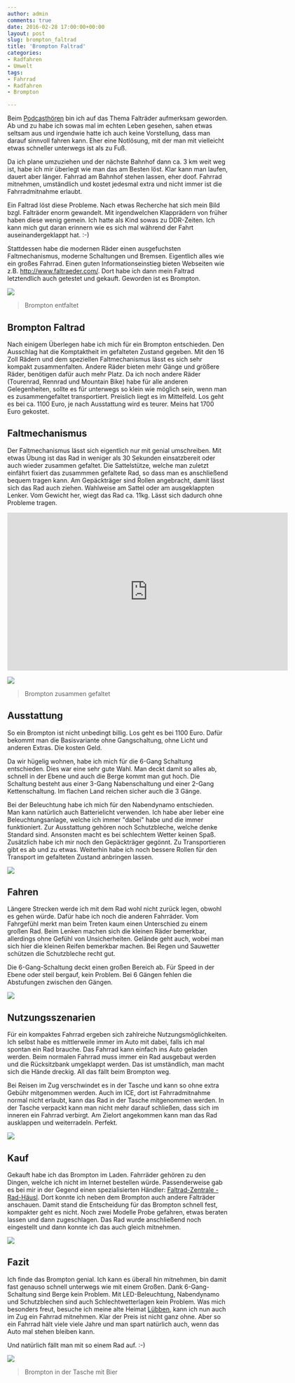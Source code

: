```yaml
---
author: admin
comments: true
date: 2016-02-28 17:00:00+00:00
layout: post
slug: brompton_faltrad
title: 'Brompton Faltrad'
categories:
- Radfahren
- Umwelt
tags:
- Fahrrad
- Radfahren
- Brompton

---
```


Beim [Podcasthören](http://freakshow.fm/fs163-mentale-menopause) bin ich auf das Thema Falträder aufmerksam geworden. Ab und zu habe ich sowas mal im echten Leben gesehen, sahen etwas seltsam aus und irgendwie hatte ich auch keine Vorstellung, dass man darauf sinnvoll fahren kann. Eher eine Notlösung, mit der man mit vielleicht etwas schneller unterwegs ist als zu Fuß.

Da ich plane umzuziehen und der nächste Bahnhof dann ca. 3 km weit weg ist, habe ich mir überlegt wie man das am Besten löst. Klar kann man laufen, dauert aber länger. Fahrrad am Bahnhof stehen lassen, eher doof. Fahrrad mitnehmen, umständlich und kostet jedesmal extra und nicht immer ist die Fahrradmitnahme erlaubt.

Ein Faltrad löst diese Probleme. Nach etwas Recherche hat sich mein Bild bzgl. Falträder enorm gewandelt. Mit irgendwelchen Klapprädern von früher haben diese wenig gemein. Ich hatte als Kind sowas zu DDR-Zeiten. Ich kann mich gut daran erinnern wie es sich mal während der Fahrt auseinandergeklappt hat. :-)

Stattdessen habe die modernen Räder einen ausgefuchsten Faltmechanismus, moderne Schaltungen und Bremsen. Eigentlich alles wie ein großes Fahrrad. Einen guten Informationseinstieg bieten Webseiten wie z.B. http://www.faltraeder.com/. Dort habe ich dann mein Faltrad letztendlich auch getestet und gekauft. Geworden ist es Brompton.

![](/assets/uploads/2016/2/brompton1.jpg)

<blockquote>Brompton entfaltet</blockquote>

## Brompton Faltrad

Nach einigem Überlegen habe ich mich für ein Brompton entschieden. Den Ausschlag hat die Komptaktheit im gefalteten Zustand gegeben. Mit den 16 Zoll Rädern und dem speziellen Faltmechanismus lässt es sich sehr kompakt zusammenfalten. Andere Räder bieten mehr Gänge und größere Räder, benötigen dafür auch mehr Platz. Da ich noch andere Räder (Tourenrad, Rennrad und Mountain Bike) habe für alle anderen Gelegenheiten, sollte es für unterwegs so klein wie möglich sein, wenn man es zusammengefaltet transportiert. 
Preislich liegt es im Mittelfeld. Los geht es bei ca. 1100 Euro, je nach Ausstattung wird es teurer. Meins hat 1700 Euro gekostet.



## Faltmechanismus

Der Faltmechanismus lässt sich eigentlich nur mit genial umschreiben. Mit etwas Übung ist das Rad in weniger als 30 Sekunden einsatzbereit oder auch wieder zusammen gefaltet. Die Sattelstütze, welche man zuletzt einfährt fixiert das zusammmen gefaltete Rad, so dass man es anschließend bequem tragen kann. Am Gepäckträger sind Rollen angebracht, damit lässt sich das Rad auch ziehen. Wahlweise am Sattel oder am ausgeklappten Lenker. Vom Gewicht her, wiegt das Rad ca. 11kg. Lässt sich dadurch ohne Probleme tragen.

<iframe width="640" height="360" src="https://www.youtube.com/embed/ehYzR2B5c8s" frameborder="0" allowfullscreen></iframe>


![](/assets/uploads/2016/2/brompton5.jpg)

<blockquote>Brompton zusammen gefaltet</blockquote>

## Ausstattung

So ein Brompton ist nicht unbedingt billig. Los geht es bei 1100 Euro. Dafür bekommt man die Basisvariante ohne Gangschaltung, ohne Licht und anderen Extras. Die kosten Geld.

Da wir hügelig wohnen, habe ich mich für die 6-Gang Schaltung entschieden. Dies war eine sehr gute Wahl. Man deckt damit so alles ab, schnell in der Ebene und auch die Berge kommt man gut hoch. Die Schaltung besteht aus einer 3-Gang Nabenschaltung und einer 2-Gang Kettenschaltung. Im flachen Land reichen sicher auch die 3 Gänge.

Bei der Beleuchtung habe ich mich für den Nabendynamo entschieden. Man kann natürlich auch Batterielicht verwenden. Ich habe aber lieber eine Beleuchtungsanlage, welche ich immer "dabei" habe und die immer funktioniert. Zur Ausstattung gehören noch Schutzbleche, welche denke Standard sind. Ansonsten macht es bei schlechtem Wetter keinen Spaß. Zusätzlich habe ich mir noch den Gepäckträger gegönnt. Zu Transportieren gibt es ab und zu etwas. Weiterhin habe ich noch bessere Rollen für den Transport im gefalteten Zustand anbringen lassen. 

![](/assets/uploads/2016/2/brompton2.jpg)

## Fahren

Längere Strecken werde ich mit dem Rad wohl nicht zurück legen, obwohl es gehen würde. Dafür habe ich noch die anderen Fahrräder. Vom Fahrgefühl merkt man beim Treten kaum einen Unterschied zu einem großen Rad. Beim Lenken machen sich die kleinen Räder bemerkbar, allerdings ohne Gefühl von Unsicherheiten. Gelände geht auch, wobei man sich hier die kleinen Reifen bemerkbar machen. Bei Regen und Sauwetter schützen die Schutzbleche recht gut. 

Die 6-Gang-Schaltung deckt einen großen Bereich ab. Für Speed in der Ebene oder steil bergauf, kein Problem. Bei 6 Gängen fehlen die Abstufungen zwischen den Gängen. 

![](/assets/uploads/2016/2/brompton3.jpg)

## Nutzungsszenarien

Für ein kompaktes Fahrrad ergeben sich zahlreiche Nutzungsmöglichkeiten. Ich selbst habe es mittlerweile immer im Auto mit dabei, falls ich mal spontan ein Rad brauche. Das Fahrrad kann einfach ins Auto geladen werden. Beim normalen Fahrrad muss immer ein Rad ausgebaut werden und die Rücksitzbank umgeklappt werden. Das ist umständlich, man macht sich die Hände dreckig. All das fällt beim Brompton weg.

Bei Reisen im Zug verschwindet es in der Tasche und kann so ohne extra Gebühr mitgenommen werden. Auch im ICE, dort ist Fahrradmitnahme normal nicht erlaubt, kann das Rad in der Tasche mitgenommen werden. In der Tasche verpackt kann man nicht mehr darauf schließen, dass sich im inneren ein Fahrrad verbirgt. Am Zielort angekommen kann man das Rad ausklappen und weiterradeln. Perfekt. 

![](/assets/uploads/2016/2/brompton4.jpg)

## Kauf

Gekauft habe ich das Brompton im Laden. Fahrräder gehören zu den Dingen, welche ich nicht im Internet bestellen würde. Passenderweise gab es bei mir in der Gegend einen spezialisierten Händler: [Faltrad-Zentrale - Rad-Häusl](http://www.faltraeder.com/). Dort konnte ich neben dem Brompton auch andere Falträder anschauen. Damit stand die Entscheidung für das Brompton schnell fest, kompakter geht es nicht. Noch zwei Modelle Probe gefahren, etwas beraten lassen und dann zugeschlagen. Das Rad wurde anschließend noch eingestellt und dann konnte ich das auch gleich mitnehmen.

![](/assets/uploads/2016/2/brompton5.jpg)

## Fazit

Ich finde das Brompton genial. Ich kann es überall hin mitnehmen, bin damit fast genauso schnell unterwegs wie mit einem Großen. Dank 6-Gang-Schaltung sind Berge kein Problem. Mit LED-Beleuchtung, Nabendynamo und Schutzblechen sind auch Schlechtwetterlagen kein Problem. Was mich besonders freut, besuche ich meine alte Heimat [Lübben](http://www.luebben.de/), kann ich nun auch im Zug ein Fahrrad mitnehmen. Klar der Preis ist nicht ganz ohne. Aber so ein Fahrrad hält viele viele Jahre und man spart natürlich auch, wenn das Auto mal stehen bleiben kann.

Und natürlich fällt man mit so einem Rad auf. :-)


![](/assets/uploads/2016/2/brompton6.jpg)

<blockquote>Brompton in der Tasche mit Bier</blockquote>